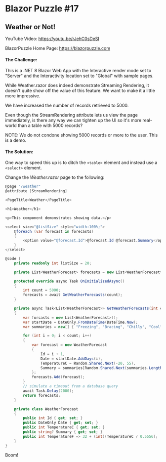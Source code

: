 # Blazor Puzzle #17

## Weather or Not!

YouTube Video: https://youtu.be/rJehC0sDeSI

BlazorPuzzle Home Page: https://blazorpuzzle.com

#### The Challenge:

This is a .NET 8 Blazor Web App with the Interactive render mode set to "Server" and the Interactivity location set to "Global" with sample pages.

While Weather.razor does indeed demonstrate Streaming Rendering, it doesn't quite show off the value of this feature. We want to make it a little more impressive.

We have increased the number of records retrieved to 5000.

Even though the StreamRendering attribute lets us view the page immediately, is there any way we can tighten up the UI so it's more real-world than a table with 5000 records?

NOTE: We do not condone showing 5000 records or more to the user. This is a demo.

#### The Solution:

One way to speed this up is to ditch the `<table>` element and instead use a `<select>` element.

Change the *Weather.razor* page to the following:

```c#
@page "/weather"
@attribute [StreamRendering]

<PageTitle>Weather</PageTitle>

<h1>Weather</h1>

<p>This component demonstrates showing data.</p>

<select size="@listSize" style="width:100%;">
    @foreach (var forecast in forecasts)
    {
        <option value="@forecast.Id">@forecast.Id @forecast.Summary</option>
    }
</select>

@code {
    private readonly int listSize = 20;

    private List<WeatherForecast> forecasts = new List<WeatherForecast>();

    protected override async Task OnInitializedAsync()
    {
        int count = 5000;
        forecasts = await GetWeatherForecasts(count);
    }

    private async Task<List<WeatherForecast>> GetWeatherForecasts(int count)
    {
        var forcasts = new List<WeatherForecast>();
        var startDate = DateOnly.FromDateTime(DateTime.Now);
        var summaries = new[] { "Freezing", "Bracing", "Chilly", "Cool", "Mild", "Warm", "Balmy", "Hot", "Sweltering", "Scorching" };

        for (int i = 0; i < count; i++)
        {
            var forecast = new WeatherForecast
            {
                Id = i + 1,
                Date = startDate.AddDays(i),
                TemperatureC = Random.Shared.Next(-20, 55),
                Summary = summaries[Random.Shared.Next(summaries.Length)]
            };
            forecasts.Add(forecast);
        }
        // simulate a timeout from a database query
        await Task.Delay(2000);
        return forecasts;
    }

    private class WeatherForecast
    {
        public int Id { get; set; }
        public DateOnly Date { get; set; }
        public int TemperatureC { get; set; }
        public string? Summary { get; set; }
        public int TemperatureF => 32 + (int)(TemperatureC / 0.5556);
    }
}
```

Boom!